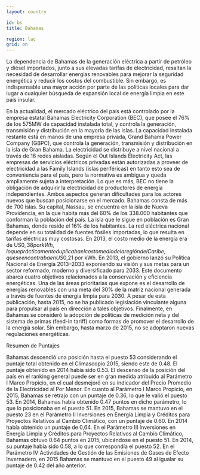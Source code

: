 ```yaml
---
layout: country

id: bs
title: Bahamas

region: lac
grid: on
---
```

La dependencia de Bahamas de la generación eléctrica a partir de petróleo y diésel importados, junto a sus elevadas tarifas de electricidad, resaltan la necesidad de desarrollar energías renovables para mejorar la seguridad energética y reducir los costos del combustible. Sin embargo, es indispensable una mayor acción por parte de las políticas locales para dar lugar a cualquier búsqueda de expansión local de energía limpia en este país insular.

En la actualidad, el mercado eléctrico del país está controlado por la empresa estatal Bahamas Electricity Corporation (BEC), que posee el 76% de los 575MW de capacidad instalada total, y controla la generación, transmisión y distribución en la mayoría de las islas. La capacidad instalada restante está en manos de una empresa privada, Grand Bahama Power Company (GBPC), que controla la generación, transmisión y distribución en la isla de Gran Bahama. La electricidad se distribuye a nivel nacional a través de 16 redes aisladas.
Según el Out Islands Electricity Act, las empresas de servicios eléctricos privadas están autorizadas a proveer de electricidad a las Family Islands (islas periféricas) en tanto esto sea de conveniencia para el país, pero la normativa es ambigua y queda ampliamente sujeta a interpretación. Lo que es más, BEC no tiene la obligación de adquirir la electricidad de productores de energía independientes. Ambos aspectos generan dificultades para los actores nuevos que buscan posicionarse en el mercado.
Bahamas consta de más de 700 islas. Su capital, Nassau, se encuentra en la isla de Nueva Providencia, en la que habita más del 60% de los 338.000 habitantes que conforman la población del país. La isla que le sigue en población es Gran Bahamas, donde reside el 16% de los habitantes.
La red eléctrica nacional depende en su totalidad de fuentes fósiles importadas, lo que resulta en tarifas eléctricas muy costosas. En 2013, el costo medio de la energía era de US$0,38 por kWh, lo que prácticamente duplicaba el costo medio de la región del Caribe, que se encontraba en US$0,21 por kWh.
En 2013, el gobierno lanzó su Política Nacional de Energía 2013–2033 exponiendo su visión y sus metas para un sector reformado, moderno y diversificado para 2033. Este documento abarca cuatro objetivos relacionados a la conservación y eficiencia energéticas. Una de las áreas prioritarias que expone es el desarrollo de energías renovables con una meta del 30% de la matriz nacional generada a través de fuentes de energía limpia para 2030. A pesar de esta publicación, hasta 2015, no se ha publicado legislación vinculante alguna para propulsar al país en dirección a tales objetivos. 
Finalmente, en Bahamas se consideró la adopción de políticas de medición neta y del sistema de primas (feed-in tariff) como formas de promover el desarrollo de la energía solar. Sin embargo, hasta marzo de 2015, no se adoptaron nuevas regulaciones energéticas.

Resumen de Puntajes

Bahamas descendió una posición hasta el puesto 53 considerando el puntaje total obtenido en el Climascopio 2015, siendo este de 0.48. El puntaje obtenido en 2014 había sido 0.53.
El descenso de la posición del país en el ranking general puede ser en gran medida atribuido al Parámetro I Marco Propicio, en el cual desmejoró en su indicador del Precio Promedio de la Electricidad al Por Menor.
En cuanto al Parámetro I Marco Propicio, en 2015, Bahamas se retrajo con un puntaje de 0.36, lo que le valió el puesto 53. En 2014, Bahamas había obtenido 0.47 puntos en dicho parámetro, lo que lo posicionaba en el puesto 51.
En 2015, Bahamas se mantuvo en el puesto 23 en el Parámetro II Inversiones en Energía Limpia y Créditos para Proyectos Relativos al Cambio Climático, con un puntaje de 0.60. En 2014 había obtenido un puntaje de 0,64.
En el Parámetro III Inversiones en Energía Limpia y Créditos para Proyectos Relativos al Cambio Climático, Bahamas obtuvo 0.64 puntos en 2015, ubicándose en el puesto 51. En 2014, su puntaje había sido 0.58, a lo que correspondía el puesto 52.
En el Parámetro IV Actividades de Gestión de las Emisiones de Gases de Efecto Invernadero, en 2015 Bahamas se mantuvo en el puesto 49 al igualar su puntaje de 0.42 del año anterior.

